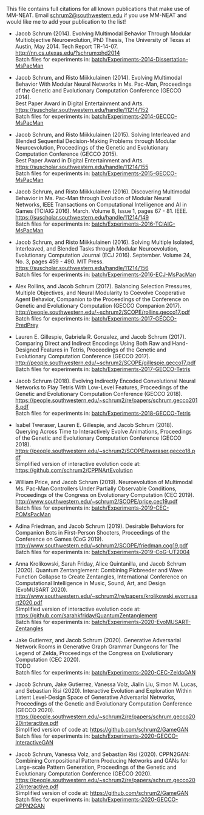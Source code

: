This file contains full citations for all known publications that make use of MM-NEAT. Email schrum2@southwestern.edu if you use MM-NEAT and would like me to add your publication to the list!

* Jacob Schrum (2014). Evolving Multimodal Behavior Through Modular Multiobjective Neuroevolution, PhD Thesis, The University of Texas at Austin, May 2014. Tech Report TR-14-07.  
  http://nn.cs.utexas.edu/?schrum:phd2014    
  Batch files for experiments in: [batch/Experiments-2014-Dissertation-MsPacMan](https://github.com/schrum2/MM-NEAT/tree/master/batch/Experiments-2014-Dissertation-MsPacMan) 

* Jacob Schrum, and Risto Miikkulainen (2014). Evolving Multimodal Behavior With Modular Neural Networks in Ms. Pac-Man, Proceedings of the Genetic and Evolutionary Computation Conference (GECCO 2014).  
  Best Paper Award in Digital Entertainment and Arts.  
  https://suscholar.southwestern.edu/handle/11214/152  
  Batch files for experiments in: [batch/Experiments-2014-GECCO-MsPacMan](https://github.com/schrum2/MM-NEAT/tree/master/batch/Experiments-2014-GECCO-MsPacMan)

* Jacob Schrum, and Risto Miikkulainen (2015). Solving Interleaved and Blended Sequential Decision-Making Problems through Modular Neuroevolution, Proceedings of the Genetic and Evolutionary Computation Conference (GECCO 2015).  
  Best Paper Award in Digital Entertainment and Arts.  
  https://suscholar.southwestern.edu/handle/11214/155  
  Batch files for experiments in: [batch/Experiments-2015-GECCO-MsPacMan](https://github.com/schrum2/MM-NEAT/tree/master/batch/Experiments-2015-GECCO-MsPacMan)

* Jacob Schrum, and Risto Miikkulainen (2016). Discovering Multimodal Behavior in Ms. Pac-Man through Evolution of Modular Neural Networks, IEEE Transactions on Computational Intelligence and AI in Games (TCIAIG 2016). March. Volume 8, Issue 1, pages 67 - 81. IEEE.  
  https://suscholar.southwestern.edu/handle/11214/149    
  Batch files for experiments in: [batch/Experiments-2016-TCIAIG-MsPacMan](https://github.com/schrum2/MM-NEAT/tree/master/batch/Experiments-2016-TCIAIG-MsPacMan)

* Jacob Schrum, and Risto Miikkulainen (2016). Solving Multiple Isolated, Interleaved, and Blended Tasks through Modular Neuroevolution, Evolutionary Computation Journal (ECJ 2016). September. Volume 24, No. 3, pages 459 - 490. MIT Press.  
  https://suscholar.southwestern.edu/handle/11214/156   
  Batch files for experiments in: [batch/Experiments-2016-ECJ-MsPacMan](https://github.com/schrum2/MM-NEAT/tree/master/batch/Experiments-2016-ECJ-MsPacMan)

* Alex Rollins, and Jacob Schrum (2017). Balancing Selection Pressures, Multiple Objectives, and Neural Modularity to Coevolve Cooperative Agent Behavior, Companion to the Proceedings of the Conference on Genetic and Evolutionary Computation (GECCO Companion 2017).  
  http://people.southwestern.edu/~schrum2/SCOPE/rollins.gecco17.pdf   
  Batch files for experiments in: [batch/Experiments-2017-GECCO-PredPrey](https://github.com/schrum2/MM-NEAT/tree/master/batch/Experiments-2017-GECCO-PredPrey)

* Lauren E. Gillespie, Gabriela R. Gonzalez, and Jacob Schrum (2017). Comparing Direct and Indirect Encodings Using Both Raw and Hand-Designed Features in Tetris, Proceedings of the Genetic and Evolutionary Computation Conference (GECCO 2017).   
  http://people.southwestern.edu/~schrum2/SCOPE/gillespie.gecco17.pdf    
  Batch files for experiments in: [batch/Experiments-2017-GECCO-Tetris](https://github.com/schrum2/MM-NEAT/tree/master/batch/Experiments-2017-GECCO-Tetris)

* Jacob Schrum (2018). Evolving Indirectly Encoded Convolutional Neural Networks to Play Tetris With Low-Level Features, Proceedings of the Genetic and Evolutionary Computation Conference (GECCO 2018).   
  https://people.southwestern.edu/~schrum2/re/papers/schrum.gecco2018.pdf    
  Batch files for experiments in: [batch/Experiments-2018-GECCO-Tetris](https://github.com/schrum2/MM-NEAT/tree/master/batch/Experiments-2018-GECCO-Tetris)

* Isabel Tweraser, Lauren E. Gillespie, and Jacob Schrum (2018). Querying Across Time to Interactively Evolve Animations, Proceedings of the Genetic and Evolutionary Computation Conference (GECCO 2018).   
  https://people.southwestern.edu/~schrum2/SCOPE/tweraser.gecco18.pdf    
  Simplified version of interactive evolution code at: https://github.com/schrum2/CPPNArtEvolution

* William Price, and Jacob Schrum (2019). Neuroevolution of Multimodal Ms. Pac-Man Controllers Under Partially Observable Conditions, Proceedings of the Congress on Evolutionary Computation (CEC 2019).   
  http://www.southwestern.edu/~schrum2/SCOPE/price.cec19.pdf   
  Batch files for experiments in: [batch/Experiments-2019-CEC-POMsPacMan](https://github.com/schrum2/MM-NEAT/tree/master/batch/Experiments-2019-CEC-POMsPacMan)

* Adina Friedman, and Jacob Schrum (2019). Desirable Behaviors for Companion Bots in First-Person Shooters, Proceedings of the Conference on Games (CoG 2019).   
  http://www.southwestern.edu/~schrum2/SCOPE/friedman.cog19.pdf   
  Batch files for experiments in: [batch/Experiments-2019-CoG-UT2004](https://github.com/schrum2/MM-NEAT/tree/master/batch/Experiments-2019-CoG-UT2004)

* Anna Krolikowski, Sarah Friday, Alice Quintanilla, and Jacob Schrum (2020). Quantum Zentanglement: Combining Picbreeder and Wave Function Collapse to Create Zentangles, International Conference on Computational Intelligence in Music, Sound, Art, and Design (EvoMUSART 2020).   
  http://www.southwestern.edu/~schrum2/re/papers/krolikowski.evomusart2020.pdf    
  Simplified version of interactive evolution code at: https://github.com/sarahkfriday/QuantumZentanglement    
  Batch files for experiments in: [batch/Experiments-2020-EvoMUSART-Zentangles](https://github.com/schrum2/MM-NEAT/tree/master/batch/Experiments-2020-EvoMUSART-Zentangles)

* Jake Gutierrez, and Jacob Schrum (2020). Generative Adversarial Network Rooms in Generative Graph Grammar Dungeons for The Legend of Zelda, Proceedings of the Congress on Evolutionary Computation (CEC 2020).   
  TODO   
  Batch files for experiments in: [batch/Experiments-2020-CEC-ZeldaGAN](https://github.com/schrum2/MM-NEAT/tree/master/batch/Experiments-2020-CEC-ZeldaGAN)

* Jacob Schrum, Jake Gutierrez, Vanessa Volz, Jialin Liu, Simon M. Lucas, and Sebastian Risi (2020). Interactive Evolution and Exploration Within Latent Level-Design Space of Generative Adversarial Networks, Proceedings of the Genetic and Evolutionary Computation Conference (GECCO 2020).   
  https://people.southwestern.edu/~schrum2/re/papers/schrum.gecco2020interactive.pdf   
  Simplified version of code at: https://github.com/schrum2/GameGAN   
  Batch files for experiments in: [batch/Experiments-2020-GECCO-InteractiveGAN](https://github.com/schrum2/MM-NEAT/tree/master/batch/Experiments-2020-GECCO-InteractiveGAN)

* Jacob Schrum, Vanessa Volz, and Sebastian Risi (2020). CPPN2GAN: Combining Compositional Pattern Producing Networks and GANs for Large-scale Pattern Generation, Proceedings of the Genetic and Evolutionary Computation Conference (GECCO 2020).   
  https://people.southwestern.edu/~schrum2/re/papers/schrum.gecco2020interactive.pdf   
  Simplified version of code at: https://github.com/schrum2/GameGAN   
  Batch files for experiments in: [batch/Experiments-2020-GECCO-CPPN2GAN](https://github.com/schrum2/MM-NEAT/tree/master/batch/Experiments-2020-GECCO-CPPN2GAN)
